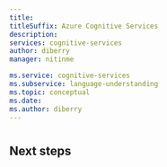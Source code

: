 ```yaml
---
title:
titleSuffix: Azure Cognitive Services
description:
services: cognitive-services
author: diberry
manager: nitinme

ms.service: cognitive-services
ms.subservice: language-understanding
ms.topic: conceptual
ms.date:
ms.author: diberry
---
```


#

## Next steps
